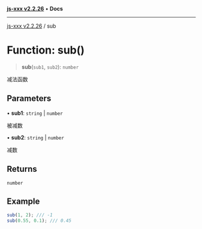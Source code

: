[**js-xxx v2.2.26**](../README.md) • **Docs**

***

[js-xxx v2.2.26](../README.md) / sub

# Function: sub()

> **sub**(`sub1`, `sub2`): `number`

减法函数

## Parameters

• **sub1**: `string` \| `number`

被减数

• **sub2**: `string` \| `number`

减数

## Returns

`number`

## Example

```ts
sub(1, 2); /// -1
sub(0.55, 0.1); /// 0.45
```
